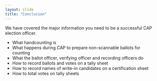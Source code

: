 ```yaml
---
layout: slide
title: "Conclusion"
---
```


We have covered the major information you need to be a successful CAP election officer.

*  What handcounting is
*  What happens during CAP to prepare non-scannable ballots for counting
*  What the ballot officer, verifying officer and recording officers do
*  How to record ballots and votes on a tally sheet
*  How to record names of write-in candidates on a certification sheet
*  How to total votes on tally sheets
 















